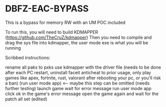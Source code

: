 # DBFZ-EAC-BYPASS
This is a bypass for memory RW with an UM POC included

To run this, you will need to build KDMAPPER (https://github.com/TheCruZ/kdmapper)
Then you need to compile and drag the sys file into kdmapper, the user mode exe is what you will be running

Scribbed instructions:

rename all paks to pxks
use kdmapper with the driver file (needs to be done after each PC restart, uninstall faceit anticheat to prior usage, only play games like apex, fortnite, rust, valorant after rebooting your pc, or you'll risk a ban)
(run user mode app) <-- maybe this step can be omitted (needs further testing)
launch game
wait for error message
run user mode app
click ok in the game's error message
open the game again and wait for the patch
all set (edited)

